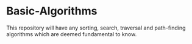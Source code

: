 # Basic-Algorithms
This repository will have any sorting, search, traversal and path-finding algorithms which are deemed fundamental to know.
